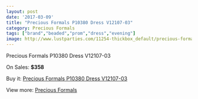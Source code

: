 ```yaml
---
layout: post
date: '2017-03-09'
title: "Precious Formals P10380 Dress V12107-03"
category: Precious Formals
tags: ["brand","beaded","prom","dress","evening"]
image: http://www.lustparties.com/11254-thickbox_default/precious-formals-p10380-dress-v12107-03.jpg
---
```

Precious Formals P10380 Dress V12107-03

On Sales: **$358**
<a href="https://www.lustparties.com/en/precious-formals/4025-precious-formals-p10380-dress-v12107-03.html"><amp-img layout="responsive" width="600" height="600" src="//www.lustparties.com/11254-thickbox_default/precious-formals-p10380-dress-v12107-03.jpg" alt="Precious Formals P10380 Dress V12107-03 0" /></a>

Buy it: [Precious Formals P10380 Dress V12107-03](https://www.lustparties.com/en/precious-formals/4025-precious-formals-p10380-dress-v12107-03.html "Precious Formals P10380 Dress V12107-03")

View more: [Precious Formals](https://www.lustparties.com/en/18-precious-formals "Precious Formals")